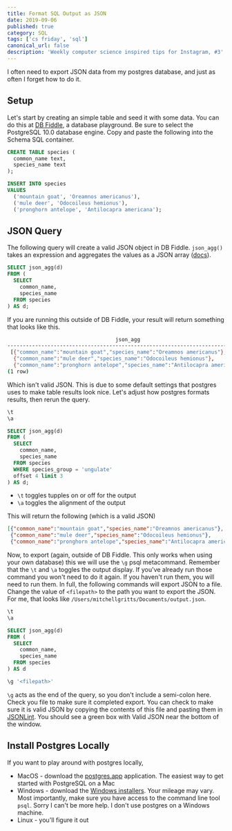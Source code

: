 ```yaml
---
title: Format SQL Output as JSON
date: 2019-09-06
published: true
category: SQL
tags: ['cs friday', 'sql']
canonical_url: false
description: 'Weekly computer science inspired tips for Instagram, #3'
--- 
```


I often need to export JSON data from my postgres database, and just as often I forget how to do it.

## Setup

Let's start by creating an simple table and seed it with some data. You can do this at [DB Fiddle](https://www.db-fiddle.com/), a database playground. Be sure to select the PostgreSQL 10.0 database engine. Copy and paste the following into the Schema SQL container.

```sql
CREATE TABLE species (
  common_name text,
  species_name text
);

INSERT INTO species
VALUES
  ('mountain goat', 'Oreamnos americanus'),
  ('mule deer', 'Odocoileus hemionus'),
  ('pronghorn antelope', 'Antilocapra americana');
```

## JSON Query

The following query will create a valid JSON object in DB Fiddle. `json_agg()` takes an expression and aggregates the values as a JSON array ([docs](https://www.postgresql.org/docs/9.5/functions-aggregate.html)).

```sql
SELECT json_agg(d)
FROM (
  SELECT
    common_name,
    species_name
  FROM species
) AS d;
```

If you are running this outside of DB Fiddle, your result will return something that looks like this.

```bash
                                   json_agg                                    
-------------------------------------------------------------------------------
 [{"common_name":"mountain goat","species_name":"Oreamnos americanus"},       +
  {"common_name":"mule deer","species_name":"Odocoileus hemionus"},           +
  {"common_name":"pronghorn antelope","species_name":"Antilocapra americana"}]
(1 row)
```

Which isn't valid JSON. This is due to some default settings that postgres uses to make table results look nice. Let's adjust how postgres formats results, then rerun the query.

```sql
\t
\a

SELECT json_agg(d)
FROM (
  SELECT
    common_name,
    species_name
  FROM species
  WHERE species_group = 'ungulate'
  offset 4 limit 3 
) AS d;
```

* `\t` toggles tupples on or off for the output
* `\a` toggles the alignment of the output

This will return the following (which is a valid JSON)

```json
[{"common_name":"mountain goat","species_name":"Oreamnos americanus"}, 
 {"common_name":"mule deer","species_name":"Odocoileus hemionus"}, 
 {"common_name":"pronghorn antelope","species_name":"Antilocapra americana"}]
```

Now, to export (again, outside of DB Fiddle. This only works when using your own database) this we will use the `\g` psql metacommand. Remember that the `\t` and `\a` toggles the output display. If you've already run those command you won't need to do it again. If you haven't run them, you will need to run them. In full, the following commands will export JSON to a file. Change the value of `<filepath>` to the path you want to export the JSON. For me, that looks like `/Users/mitchellgritts/Documents/output.json`.

```sql
\t
\a

SELECT json_agg(d)
FROM (
  SELECT
    common_name,
    species_name
  FROM species
) AS d

\g '<filepath>'
```

`\g` acts as the end of the query, so you don't include a semi-colon here. Check you file to make sure it completed export. You can check to make sure it is valid JSON by copying the contents of this file and pasting them in [JSONLint](https://jsonlint.com/). You should see a green box with Valid JSON near the bottom of the window. 

## Install Postgres Locally

If you want to play around with postgres locally,

* MacOS - download the [postgres.app](https://postgresapp.com) application. The easiest way to get started with PostgreSQL on a Mac
* Windows - download the [Windows installers](https://www.postgresql.org/download/windows/). Your mileage may vary. Most importantly, make sure you have access to the command line tool `psql`. Sorry I can't be more help. I don't use postgres on a Windows machine.
* Linux - you'll figure it out